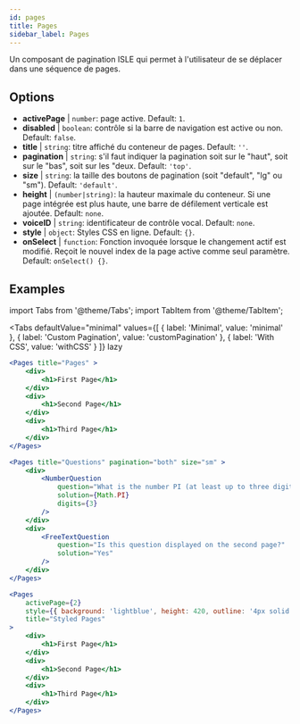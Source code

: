 ```yaml
---
id: pages 
title: Pages
sidebar_label: Pages
---
```


Un composant de pagination ISLE qui permet à l'utilisateur de se déplacer dans une séquence de pages.

## Options

* __activePage__ | `number`: page active. Default: `1`.
* __disabled__ | `boolean`: contrôle si la barre de navigation est active ou non. Default: `false`.
* __title__ | `string`: titre affiché du conteneur de pages. Default: `''`.
* __pagination__ | `string`: s'il faut indiquer la pagination soit sur le "haut", soit sur le "bas", soit sur les "deux. Default: `'top'`.
* __size__ | `string`: la taille des boutons de pagination (soit "default", "lg" ou "sm"). Default: `'default'`.
* __height__ | `(number|string)`: la hauteur maximale du conteneur. Si une page intégrée est plus haute, une barre de défilement verticale est ajoutée. Default: `none`.
* __voiceID__ | `string`: identificateur de contrôle vocal. Default: `none`.
* __style__ | `object`: Styles CSS en ligne. Default: `{}`.
* __onSelect__ | `function`: Fonction invoquée lorsque le changement actif est modifié. Reçoit le nouvel index de la page active comme seul paramètre. Default: `onSelect() {}`.


## Examples

import Tabs from '@theme/Tabs';
import TabItem from '@theme/TabItem';

<Tabs
    defaultValue="minimal"
    values={[
        { label: 'Minimal', value: 'minimal' },
        { label: 'Custom Pagination', value: 'customPagination' },
        { label: 'With CSS', value: 'withCSS' }
    ]}
    lazy
>

<TabItem value="minimal">

```jsx live
<Pages title="Pages" >
    <div>
        <h1>First Page</h1>
    </div>
    <div>
        <h1>Second Page</h1>
    </div>
    <div>
        <h1>Third Page</h1>
    </div>
</Pages>
```

</TabItem>

<TabItem value="customPagination" >

```jsx live
<Pages title="Questions" pagination="both" size="sm" >
    <div>
        <NumberQuestion
            question="What is the number PI (at least up to three digits after the decimal point)?"
            solution={Math.PI}
            digits={3}
        />
    </div>
    <div>
        <FreeTextQuestion 
            question="Is this question displayed on the second page?"
            solution="Yes" 
        />
    </div>
</Pages>
```
</TabItem>

<TabItem value="withCSS">

```jsx live
<Pages 
    activePage={2}
    style={{ background: 'lightblue', height: 420, outline: '4px solid black' }} 
    title="Styled Pages"
>
    <div>
        <h1>First Page</h1>
    </div>
    <div>
        <h1>Second Page</h1>
    </div>
    <div>
        <h1>Third Page</h1>
    </div>
</Pages>
```

</TabItem>

</Tabs>

